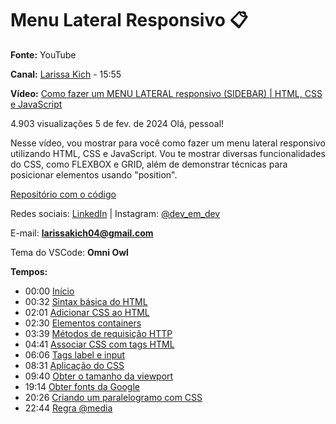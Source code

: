 # Menu Lateral Responsivo :clipboard:

**Fonte:** YouTube

**Canal:** [Larissa Kich](https://www.youtube.com/@larissakich) - 15:55

**Vídeo:** [Como fazer um MENU LATERAL responsivo (SIDEBAR) | HTML, CSS e JavaScript](https://youtu.be/lZVQGjTEX-w?feature=shared)

4.903 visualizações  5 de fev. de 2024
Olá, pessoal!

Nesse vídeo, vou mostrar para você como fazer um menu lateral responsivo utilizando HTML, CSS e JavaScript. Vou te mostrar diversas funcionalidades do CSS, como FLEXBOX e GRID, além de demonstrar técnicas para posicionar elementos usando "position".

[Repositório com o código](https://github.com/Larissakich/sidebar)

Redes sociais: 
[LinkedIn](https://www.linkedin.com/in/larissakich/) | Instagram: [@dev_em_dev](@dev_em_dev)

E-mail: **larissakich04@gmail.com**

Tema do VSCode: **Omni Owl**

**Tempos:**

- 00:00 [Início](https://www.youtube.com/watch?v=Ph-60-pkAQM&t=0s)
- 00:32 [Sintax básica do HTML](https://www.youtube.com/watch?v=Ph-60-pkAQM&t=32s)
- 02:01 [Adicionar CSS ao HTML](https://www.youtube.com/watch?v=Ph-60-pkAQM&t=121s)
- 02:30 [Elementos containers](https://www.youtube.com/watch?v=Ph-60-pkAQM&t=150s)
- 03:39 [Métodos de requisição HTTP](https://www.youtube.com/watch?v=Ph-60-pkAQM&t=219s)
- 04:41 [Associar CSS com tags HTML](https://www.youtube.com/watch?v=Ph-60-pkAQM&t=281s)
- 06:06 [Tags label e input](https://www.youtube.com/watch?v=Ph-60-pkAQM&t=366s)
- 08:31 [Aplicação do CSS](https://www.youtube.com/watch?v=Ph-60-pkAQM&t=511s)
- 09:40 [Obter o tamanho da viewport](https://www.youtube.com/watch?v=Ph-60-pkAQM&t=580s)
- 19:14 [Obter fonts da Google](https://www.youtube.com/watch?v=Ph-60-pkAQM&t=1154s)
- 20:26 [Criando um paralelogramo com CSS](https://www.youtube.com/watch?v=Ph-60-pkAQM&t=1226s)
- 22:44 [Regra @media](https://www.youtube.com/watch?v=Ph-60-pkAQM&t=1364s)
